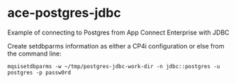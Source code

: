 # ace-postgres-jdbc
Example of connecting to Postgres from App Connect Enterprise with JDBC 

Create setdbparms information as either a CP4i configuration or else from the command line:
```
mqsisetdbparms -w ~/tmp/postgres-jdbc-work-dir -n jdbc::postgres -u postgres -p passw0rd
```
